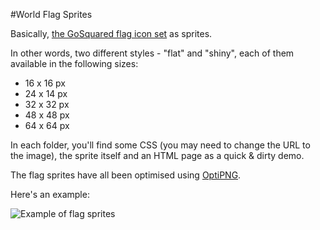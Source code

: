 #World Flag Sprites

Basically, [the GoSquared flag icon set](https://www.gosquared.com/resources/flag-icons/) as sprites.

In other words, two different styles - "flat" and "shiny", each of them available in the following sizes:

* 16 x 16 px
* 24 x 14 px
* 32 x 32 px
* 48 x 48 px
* 64 x 64 px

In each folder, you'll find some CSS (you may need to change the URL to the image), the sprite itself and an HTML page as a quick & dirty demo.

The flag sprites have all been optimised using [OptiPNG](http://optipng.sourceforge.net/).

Here's an example:

![Example of flag sprites](https://raw.githubusercontent.com/lukaswhite/World-Flag-Sprites/master/shiny/48/flags.png)
